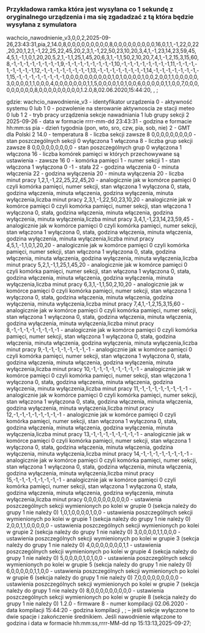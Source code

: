 ### Przykładowa ramka która jest wysyłana co 1 sekundę z oryginalnego urządzenia i ma się zgadadzać z tą która będzie wysyłana z symulatora

wachcio_nawodnienie_v3,0,0,2,2025-09-26,23:43:31,pia,2,14.0,8,0,0,0,0,0,0,0,0,0,8,0,0,0,0,0,0,0,0,0,16,0,1,1,-1,22,0,22,20,20,1,2,1,-1,22,25,22,45,20,2,3,1,-1,22,50,23,10,20,3,4,1,-1,23,14,23,59,45,4,5,1,-1,1,0,1,20,20,5,2,1,-1,1,25,1,45,20,6,3,1,-1,1,50,2,10,20,7,4,1,-1,2,15,3,15,60,8,-1,-1,-1,-1,-1,-1,-1,-1,9,-1,-1,-1,-1,-1,-1,-1,-1,10,-1,-1,-1,-1,-1,-1,-1,-1,11,-1,-1,-1,-1,-1,-1,-1,-1,12,-1,-1,-1,-1,-1,-1,-1,-1,13,-1,-1,-1,-1,-1,-1,-1,-1,14,-1,-1,-1,-1,-1,-1,-1,-1,15,-1,-1,-1,-1,-1,-1,-1,-1,0,0,0,0,0,0,0,0,0,0,1,0,1,0,0,0,0,1,0,0,2,0,0,1,1,0,0,0,0,0,3,0,0,0,0,1,1,0,0,0,4,0,0,0,0,0,0,0,1,1,5,0,0,0,0,1,0,1,0,0,6,0,0,0,0,0,1,1,0,0,7,0,0,0,0,0,0,0,0,0,8,0,0,0,0,0,0,0,0,0,1.2.0,8,02.06.2020,15:44:20, , ;

gdzie:
wachcio_nawodnienie_v3 - identyfikator urządzenia
0 - aktywność systemu 0 lub 1
0 - pozwolenie na sterowanie aktywnoscia ze stacji meteo 0 lub 1
2 - tryb pracy urządzenia sekcje nawadniania 1 lub grupy sekcji 2
2025-09-26 - data w formacie rrrr-mm-dd
23:43:31 - godzina e formacie hh:mm:ss
pia - dzień tygodnia (pon, wto, sro, czw, pia, sob, nie)
2 - GMT dla Polski 2 
14.0 - temperatura
8 - liczba sekcji zawsze 8 
0,0,0,0,0,0,0,0,0 - stan poszczególnych sekcji 0 wyłączona 1 włączona
8 - liczba grup sekcji zawsze 8 
0,0,0,0,0,0,0,0,0 - stan poszczególnych grup 0 wyłączona 1 włączona
16 - liczba komórek pamięci w których przechowywane są ustawienia - zawsze 16
0 - komórka pamięci
1 - numer sekcji
1 - stan włączona 1 wyłączona 0
-1 - stała
22 - godzina włączenia
0 - minuta włączenia
22 - godzina wyłączenia
20 - minuta wyłączenia
20 - liczba minut pracy
1,2,1,-1,22,25,22,45,20 - analogicznie jak w komórce pamięci 0 czyli komórka pamięci, numer sekcji, stan włączona 1 wyłączona 0, stała, godzina włączenia, minuta włączenia, godzina wyłączenia, minuta wyłączenia,liczba minut pracy
2,3,1,-1,22,50,23,10,20 - analogicznie jak w komórce pamięci 0 czyli komórka pamięci, numer sekcji, stan włączona 1 wyłączona 0, stała, godzina włączenia, minuta włączenia, godzina wyłączenia, minuta wyłączenia,liczba minut pracy
3,4,1,-1,23,14,23,59,45 - analogicznie jak w komórce pamięci 0 czyli komórka pamięci, numer sekcji, stan włączona 1 wyłączona 0, stała, godzina włączenia, minuta włączenia, godzina wyłączenia, minuta wyłączenia,liczba minut pracy
4,5,1,-1,1,0,1,20,20 - analogicznie jak w komórce pamięci 0 czyli komórka pamięci, numer sekcji, stan włączona 1 wyłączona 0, stała, godzina włączenia, minuta włączenia, godzina wyłączenia, minuta wyłączenia,liczba minut pracy
5,2,1,-1,1,25,1,45,20 - analogicznie jak w komórce pamięci 0 czyli komórka pamięci, numer sekcji, stan włączona 1 wyłączona 0, stała, godzina włączenia, minuta włączenia, godzina wyłączenia, minuta wyłączenia,liczba minut pracy
6,3,1,-1,1,50,2,10,20 - analogicznie jak w komórce pamięci 0 czyli komórka pamięci, numer sekcji, stan włączona 1 wyłączona 0, stała, godzina włączenia, minuta włączenia, godzina wyłączenia, minuta wyłączenia,liczba minut pracy
7,4,1,-1,2,15,3,15,60 - analogicznie jak w komórce pamięci 0 czyli komórka pamięci, numer sekcji, stan włączona 1 wyłączona 0, stała, godzina włączenia, minuta włączenia, godzina wyłączenia, minuta wyłączenia,liczba minut pracy
8,-1,-1,-1,-1,-1,-1,-1,-1 - analogicznie jak w komórce pamięci 0 czyli komórka pamięci, numer sekcji, stan włączona 1 wyłączona 0, stała, godzina włączenia, minuta włączenia, godzina wyłączenia, minuta wyłączenia,liczba minut pracy
9,-1,-1,-1,-1,-1,-1,-1,-1 - analogicznie jak w komórce pamięci 0 czyli komórka pamięci, numer sekcji, stan włączona 1 wyłączona 0, stała, godzina włączenia, minuta włączenia, godzina wyłączenia, minuta wyłączenia,liczba minut pracy
10,-1,-1,-1,-1,-1,-1,-1,-1 - analogicznie jak w komórce pamięci 0 czyli komórka pamięci, numer sekcji, stan włączona 1 wyłączona 0, stała, godzina włączenia, minuta włączenia, godzina wyłączenia, minuta wyłączenia,liczba minut pracy
11,-1,-1,-1,-1,-1,-1,-1,-1 - analogicznie jak w komórce pamięci 0 czyli komórka pamięci, numer sekcji, stan włączona 1 wyłączona 0, stała, godzina włączenia, minuta włączenia, godzina wyłączenia, minuta wyłączenia,liczba minut pracy
12,-1,-1,-1,-1,-1,-1,-1,-1 - analogicznie jak w komórce pamięci 0 czyli komórka pamięci, numer sekcji, stan włączona 1 wyłączona 0, stała, godzina włączenia, minuta włączenia, godzina wyłączenia, minuta wyłączenia,liczba minut pracy
13,-1,-1,-1,-1,-1,-1,-1,-1 - analogicznie jak w komórce pamięci 0 czyli komórka pamięci, numer sekcji, stan włączona 1 wyłączona 0, stała, godzina włączenia, minuta włączenia, godzina wyłączenia, minuta wyłączenia,liczba minut pracy
14,-1,-1,-1,-1,-1,-1,-1,-1 - analogicznie jak w komórce pamięci 0 czyli komórka pamięci, numer sekcji, stan włączona 1 wyłączona 0, stała, godzina włączenia, minuta włączenia, godzina wyłączenia, minuta wyłączenia,liczba minut pracy
15,-1,-1,-1,-1,-1,-1,-1,-1 - analogicznie jak w komórce pamięci 0 czyli komórka pamięci, numer sekcji, stan włączona 1 wyłączona 0, stała, godzina włączenia, minuta włączenia, godzina wyłączenia, minuta wyłączenia,liczba minut pracy
0,0,0,0,0,0,0,0,0,0 - ustawienia poszczególnych sekcji wymienionych po kolei w grupie 0 (sekcja należy do grupy 1 nie należy 0)
1,0,1,0,0,0,0,1,0,0 - ustawienia poszczególnych sekcji wymienionych po kolei w grupie 1 (sekcja należy do grupy 1 nie należy 0)
2,0,0,1,1,0,0,0,0,0 - ustawienia poszczególnych sekcji wymienionych po kolei w grupie 2 (sekcja należy do grupy 1 nie należy 0)
3,0,0,0,0,1,1,0,0,0 - ustawienia poszczególnych sekcji wymienionych po kolei w grupie 3 (sekcja należy do grupy 1 nie należy 0)
4,0,0,0,0,0,0,0,1,1 - ustawienia poszczególnych sekcji wymienionych po kolei w grupie 4 (sekcja należy do grupy 1 nie należy 0)
5,0,0,0,0,1,0,1,0,0 - ustawienia poszczególnych sekcji wymienionych po kolei w grupie 5 (sekcja należy do grupy 1 nie należy 0)
6,0,0,0,0,0,1,1,0,0 - ustawienia poszczególnych sekcji wymienionych po kolei w grupie 6 (sekcja należy do grupy 1 nie należy 0)
7,0,0,0,0,0,0,0,0,0 - ustawienia poszczególnych sekcji wymienionych po kolei w grupie 7 (sekcja należy do grupy 1 nie należy 0)
8,0,0,0,0,0,0,0,0,0 - ustawienia poszczególnych sekcji wymienionych po kolei w grupie 8 (sekcja należy do grupy 1 nie należy 0)
1.2.0 - firmware
8 - numer kompilacji
02.06.2020 - data kompilacji
15:44:20 - godzina kompilacji
, ; – jeśli sekcje wyłączone to dwie spacje i zakończenie średnikiem. Jeśli nawodnienie włączone to godzina i data w formacie hh:mm:ss,rrrr-MM-dd np 15:13:13,2025-09-27;